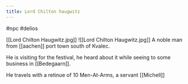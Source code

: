 ---title: Lord Chilton haugwitz---
#npc #delios 

[[Lord Chilton Haugwitz.jpg]]
![[Lord Chilton Haugwitz.jpg]]
A noble man from [[aachen]] port town south of Kvalec.

He is visiting for the festival, he heard about it while seeing to some business in [[Bedegaarn]].

He travels with a retinue of 10 Men-At-Arms, a servant [[Michell]]

